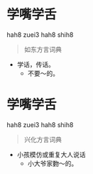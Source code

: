 # 学嘴学舌
hah8 zuei3 hah8 shih8
> 如东方言词典
- 学话，传话。
  - 不要～的。

# 学嘴学舌
hah8 zuei3 hah8 shih8
> 兴化方言词典
- 小孩模仿或重复大人说话
  - 小大爷家覅～的。
